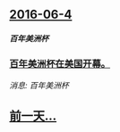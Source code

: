 ## [2016-06-4](/news/2016/06/4/index.md)

##### 百年美洲杯
### [百年美洲杯在美国开幕。](/news/2016/06/4/百年美洲杯在美国开幕.md)
_消息: 百年美洲杯_

## [前一天...](/news/2016/06/3/index.md)

